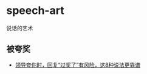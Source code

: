 # speech-art
说话的艺术

## 被夸奖
- [领导夸你时，回复“过奖了”有风险，这8种说法更靠谱](https://www.sohu.com/a/513679226_121123779)
